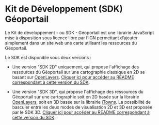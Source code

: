 # Kit de Développement (SDK) Géoportail

Le Kit de développement - ou SDK - Géoportail est une librairie JavaScript mise à disposition sous licence libre par l’IGN permettant d’ajouter simplement dans un site web une carte utilisant les ressources du Géoportail.

Le SDK est disponible sous deux versions :

- Une version "SDK 2D" uniquement, qui propose l'affichage des ressources du Géoportail sur une cartographie classique en 2D se basant sur [OpenLayers](https://openlayers.org/). [Cliquer ici pour accéder au README correspondant à cette version du SDK](./README-SDK-2D.md).

- Une version "SDK 3D", qui propose l'affichage des ressources du Géoportail sur une cartographie soit en 2D basée sur la librairie [OpenLayers](https://openlayers.org/), soit en 3D basée sur la librairie [iTowns](http://www.itowns-project.org/). La possibilité de basculer entre les deux modes de visualisation 2D et 3D est proposée par le SDK 3D. [Cliquer ici pour accéder au README correspondant à cette version du SDK](./README-SDK-3D.md).